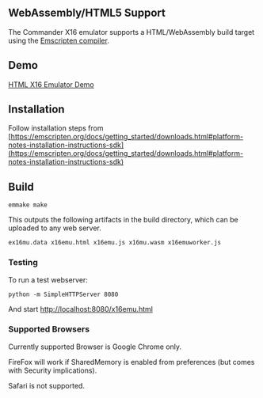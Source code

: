 ## WebAssembly/HTML5 Support
The Commander X16 emulator supports a HTML/WebAssembly build target using the [Emscripten compiler](https://emscripten.org/).

## Demo
[HTML X16 Emulator Demo](https://sebastianvog.github.io/x16-emulator/x16emu.html)
## Installation
Follow installation steps from [https://emscripten.org/docs/getting_started/downloads.html#platform-notes-installation-instructions-sdk](https://emscripten.org/docs/getting_started/downloads.html#platform-notes-installation-instructions-sdk)

## Build

    emmake make

This outputs the following artifacts in the build directory, which can be uploaded to any web server.

	ex16mu.data x16emu.html x16emu.js x16mu.wasm x16emuworker.js

### Testing
To run a test webserver:

	python -m SimpleHTTPServer 8080

And start [http://localhost:8080/x16emu.html](http://localhost:8080/x16emu.html)

### Supported Browsers
Currently supported Browser is Google Chrome only.

FireFox will work if SharedMemory is enabled from preferences (but comes with Security implications).

Safari is not supported.